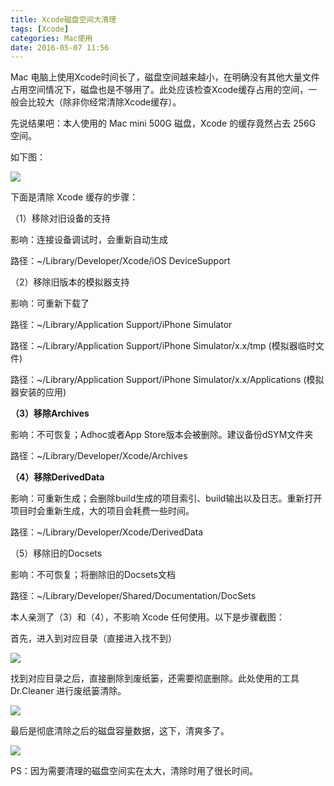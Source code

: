 ```yaml
---
title: Xcode磁盘空间大清理
tags: [Xcode]
categories: Mac使用
date: 2016-05-07 11:56
---
```


Mac 电脑上使用Xcode时间长了，磁盘空间越来越小，在明确没有其他大量文件占用空间情况下，磁盘也是不够用了。此处应该检查Xcode缓存占用的空间，一般会比较大（除非你经常清除Xcode缓存）。

先说结果吧：本人使用的 Mac mini 500G 磁盘，Xcode 的缓存竟然占去 256G 空间。

如下图：

![](http://7xi3f2.com1.z0.glb.clouddn.com/%E5%B1%8F%E5%B9%95%E5%BF%AB%E7%85%A7%202016-05-07%20%E4%B8%8A%E5%8D%8812.05.07.png)

下面是清除 Xcode 缓存的步骤：

（1）移除对旧设备的支持

影响：连接设备调试时，会重新自动生成

路径：~/Library/Developer/Xcode/iOS DeviceSupport

（2）移除旧版本的模拟器支持

影响：可重新下载了

路径：~/Library/Application Support/iPhone Simulator

路径：~/Library/Application Support/iPhone Simulator/x.x/tmp (模拟器临时文件)

路径：~/Library/Application Support/iPhone Simulator/x.x/Applications (模拟器安装的应用)

**（3）移除Archives**

影响：不可恢复；Adhoc或者App Store版本会被删除。建议备份dSYM文件夹

路径：~/Library/Developer/Xcode/Archives

**（4）移除DerivedData**

影响：可重新生成；会删除build生成的项目索引、build输出以及日志。重新打开项目时会重新生成，大的项目会耗费一些时间。

路径：~/Library/Developer/Xcode/DerivedData

（5）移除旧的Docsets

影响：不可恢复；将删除旧的Docsets文档

路径：~/Library/Developer/Shared/Documentation/DocSets


本人亲测了（3）和（4），不影响 Xcode 任何使用。以下是步骤截图：

首先，进入到对应目录（直接进入找不到）

![](http://7xi3f2.com1.z0.glb.clouddn.com/%E5%B1%8F%E5%B9%95%E5%BF%AB%E7%85%A7%202016-05-07%20%E4%B8%8A%E5%8D%8812.03.15.png)

找到对应目录之后，直接删除到废纸篓，还需要彻底删除。此处使用的工具 Dr.Cleaner 进行废纸篓清除。

![](http://7xi3f2.com1.z0.glb.clouddn.com/%E5%B1%8F%E5%B9%95%E5%BF%AB%E7%85%A7%202016-05-07%20%E4%B8%8A%E5%8D%8812.01.35.png)

最后是彻底清除之后的磁盘容量数据，这下，清爽多了。

![](http://7xi3f2.com1.z0.glb.clouddn.com/%E5%B1%8F%E5%B9%95%E5%BF%AB%E7%85%A7%202016-05-07%20%E4%B8%8A%E5%8D%8811.10.05.png)


PS：因为需要清理的磁盘空间实在太大，清除时用了很长时间。
